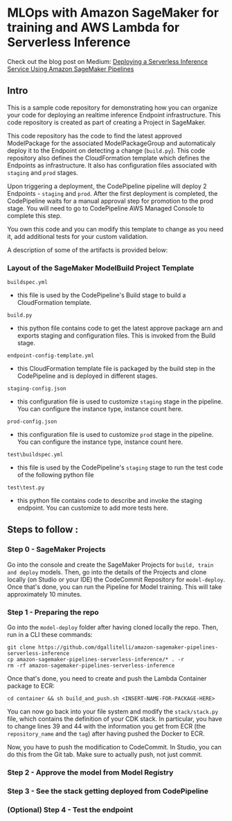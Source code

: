 # MLOps with Amazon SageMaker for training and AWS Lambda for Serverless Inference

Check out the blog post on Medium: [Deploying a Serverless Inference Service Using Amazon SageMaker Pipelines](https://sofian-hamiti.medium.com/deploying-a-serverless-inference-service-with-amazon-sagemaker-pipelines-2d2f3cc96c39)

## Intro

This is a sample code repository for demonstrating how you can organize your code for deploying an realtime inference Endpoint infrastructure. This code repository is created as part of creating a Project in SageMaker. 

This code repository has the code to find the latest approved ModelPackage for the associated ModelPackageGroup and automaticaly deploy it to the Endpoint on detecting a change (`build.py`). This code repository also defines the CloudFormation template which defines the Endpoints as infrastructure. It also has configuration files associated with `staging` and `prod` stages. 

Upon triggering a deployment, the CodePipeline pipeline will deploy 2 Endpoints - `staging` and `prod`. After the first deployment is completed, the CodePipeline waits for a manual approval step for promotion to the prod stage. You will need to go to CodePipeline AWS Managed Console to complete this step.

You own this code and you can modify this template to change as you need it, add additional tests for your custom validation. 

A description of some of the artifacts is provided below:


### Layout of the SageMaker ModelBuild Project Template

`buildspec.yml`
 - this file is used by the CodePipeline's Build stage to build a CloudFormation template.

`build.py`
 - this python file contains code to get the latest approve package arn and exports staging and configuration files. This is invoked from the Build stage.

`endpoint-config-template.yml`
 - this CloudFormation template file is packaged by the build step in the CodePipeline and is deployed in different stages.

`staging-config.json`
 - this configuration file is used to customize `staging` stage in the pipeline. You can configure the instance type, instance count here.

`prod-config.json`
 - this configuration file is used to customize `prod` stage in the pipeline. You can configure the instance type, instance count here.

`test\buildspec.yml`
  - this file is used by the CodePipeline's `staging` stage to run the test code of the following python file

`test\test.py`
  - this python file contains code to describe and invoke the staging endpoint. You can customize to add more tests here.

## Steps to follow : 

### Step 0 - SageMaker Projects

Go into the console and create the SageMaker Projects for `build, train and deploy` models. Then, go into the details of the Projects and clone locally (on Studio or your IDE) the CodeCommit Repository for `model-deploy`. Once that's done, you can run the Pipeline for Model training. This will take approximately 10 minutes. 

### Step 1 - Preparing the repo

Go into the `model-deploy` folder after having cloned locally the repo. Then, run in a CLI these commands:

```
git clone https://github.com/dgallitelli/amazon-sagemaker-pipelines-serverless-inference
cp amazon-sagemaker-pipelines-serverless-inference/* . -r
rm -rf amazon-sagemaker-pipelines-serverless-inference
```

Once that's done, you need to create and push the Lambda Container package to ECR:

```
cd container && sh build_and_push.sh <INSERT-NAME-FOR-PACKAGE-HERE>
```

You can now go back into your file system and modify the `stack/stack.py` file, which contains the definition of your CDK stack. In particular, you have to change lines 39 and 44 with the information you get from ECR (the `repository_name` and the `tag`) after having pushed the Docker to ECR.

Now, you have to push the modification to CodeCommit. In Studio, you can do this from the Git tab. Make sure to actually push, not just commit.

### Step 2 - Approve the model from Model Registry

### Step 3 - See the stack getting deployed from CodePipeline

### (Optional) Step 4 - Test the endpoint